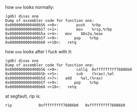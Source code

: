 how `one` looks normally:

```
(gdb) disas one
Dump of assembler code for function one:
0x0000000000400b56 <+0>:	    push   %rbp
0x0000000000400b57 <+1>:	    mov    %rsp,%rbp
0x0000000000400b5a <+4>:   mov    $0x2a,%eax
0x0000000000400b5f <+9>:	   pop    %rbp
0x0000000000400b60 <+10>:   retq
```

how `one` looks after I fuck with it:
```
(gdb) disas one
Dump of assembler code for function one:
0x0000000000400b56 <+0>:	    callq  0xfffffffff76086b0
0x0000000000400b5b <+5>:	    sub    (%rax),%al
0x0000000000400b5d <+7>:   add    %al,(%rax)
0x0000000000400b5f <+9>:	   pop    %rbp
0x0000000000400b60 <+10>:   retq

```

at segfault, rip is:
```
rip            0xfffffffff76086b0	0xfffffffff76086b0
```
